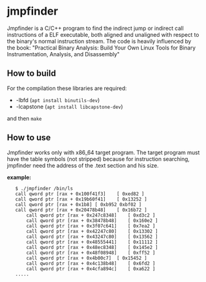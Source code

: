 jmpfinder
=========

Jmpfinder is a C/C++ program to find the indirect jump or indirect call instructions of a ELF executable, both aligned and unaligned with respect to the binary's normal instruction stream. The code is heavily influenced by the book: "Practical Binary Analysis: Build Your Own Linux Tools for Binary Instrumentation, Analysis, and Disassembly"

How to build
------------

For the compilation these libraries are required:

* -lbfd		    (`apt install binutils-dev`)
* -lcapstone	    (`apt install libcapstone-dev`)

and then `make`

How to use
----------

Jmpfinder works only with x86_64 target program. 
The target program must have the table symbols (not stripped) because for instruction searching, jmpfinder need the address of the .text section and his size.

**example:**

	   $ ./jmpfinder /bin/ls
	   call qword ptr [rax + 0x100f41f3]	[ 0xed82 ]
	   call qword ptr [rax + 0x19b60f41]	[ 0x13252 ]
	   call qword ptr [rax + 0x1b8]	[ 0xb952 0xbf02 ]
	   call qword ptr [rax + 0x20478b48]	[ 0x16b72 ]
     	   call qword ptr [rax + 0x247c8348]	[ 0xd3c2 ]
     	   call qword ptr [rax + 0x38478b48]	[ 0x160e2 ]
     	   call qword ptr [rax + 0x3f07c641]	[ 0x7ea2 ]
     	   call qword ptr [rax + 0x42247c80]	[ 0x13302 ]
     	   call qword ptr [rax + 0x43247c80]	[ 0x13562 ]
     	   call qword ptr [rax + 0x48555441]	[ 0x11112 ]
     	   call qword ptr [rax + 0x48ec8348]	[ 0x145e2 ]
     	   call qword ptr [rax + 0x48f08948]	[ 0xff52 ]
     	   call qword ptr [rax + 0x4b00c7]	[ 0x15452 ]
     	   call qword ptr [rax + 0x4c138b48]	[ 0x6fd2 ]
     	   call qword ptr [rax + 0x4cfa894c]	[ 0xa622 ]
	   .....







